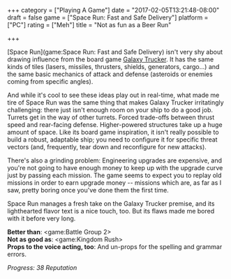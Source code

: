 +++
category = ["Playing A Game"]
date = "2017-02-05T13:21:48-08:00"
draft = false
game = ["Space Run: Fast and Safe Delivery"]
platform = ["PC"]
rating = ["Meh"]
title = "Not as fun as a Beer Run"

+++

[Space Run](game:Space Run: Fast and Safe Delivery) isn't very shy about drawing influence from the board game <a href="https://boardgamegeek.com/boardgame/31481/galaxy-trucker">Galaxy Trucker</a>.  It has the same kinds of tiles (lasers, missiles, thrusters, shields, generators, cargo...) and the same basic mechanics of attack and defense (asteroids or enemies coming from specific angles).

And while it's cool to see these ideas play out in real-time, what made me tire of Space Run was the same thing that makes Galaxy Trucker irritatingly challenging: there just isn't enough room on your ship to do a good job.  Turrets get in the way of other turrets.  Forced trade-offs between thrust speed and rear-facing defense.  Higher-powered structures take up a huge amount of space.  Like its board game inspiration, it isn't really possible to build a robust, adaptable ship; you need to configure it for specific threat vectors (and, frequently, tear down and reconfigure for new attacks).

There's also a grinding problem: Engineering upgrades are expensive, and you're not going to have enough money to keep up with the upgrade curve just by passing each mission.  The game seems to expect you to replay old missions in order to earn upgrade money -- missions which are, as far as I saw, pretty boring once you've done them the first time.

Space Run manages a fresh take on the Galaxy Trucker premise, and its lighthearted flavor text is a nice touch, too.  But its flaws made me bored with it before very long.

<b>Better than</b>: <game:Battle Group 2>  
<b>Not as good as</b>: <game:Kingdom Rush>  
<b>Props to the voice acting, too</b>: And un-props for the spelling and grammar errors.

<i>Progress: 38 Reputation</i>
